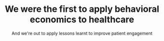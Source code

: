 ---
title: We were the first to apply behavioral economics to healthcare
image: /img/photos/photo1@2x.jpg
subtitle: And we're out to apply lessons learnt to improve patient engagement
introduction: Faculty and researchers from across the University of Pennsylvania and other renowned institutions have conducted and continue to research direct patient engagement and behavioral economics based interventions aimed at reducing the disease burden from major U.S. public health problems. Way to Health was born from their frustration around the lack of a platform to quickly develop, test and scale out their ideas.
mission:
  blurbs:
    - title: Our mission
      description: > 
        Commodo labore ea in veniam culpa in sint excepteur dolor minim quis labore officia elit quis fugiat reprehenderit dolore.
    - title: How we do it
      description: >
        Est incididunt dolore nulla occaecat excepteur nulla labore eu nostrud veniam eiusmod deserunt occaecat aute duis laborum do deserunt nostrud enim labore enim nulla nostrud deserunt ullamco exercitation officia.
    - title: Our commitment
      description: >
        Quis excepteur labore voluptate magna id aute ea nostrud fugiat proident cillum adipisicing est incididunt sint fugiat voluptate do qui sunt officia aute in in velit in officia elit ad ad exercitation laboris sint excepteur fugiat ea consequat exercitation.
timeline:
  milestones:
    - date: July 2016
      icon: comments-o
      iconcolor: green
      milestone: 85 studies and 28 peer reviewed publications.
      text: Lorem ipsum non in ut reprehenderit.
    - date: July 2015
      icon: thumbs-o-up
      iconcolor: yellow
      milestone: 50 study milestone is hit
      text: Lorem ipsum non in ut reprehenderit.
    - date: Jan 2014
      icon: universal-access
      iconcolor: green
      milestone: Way to Health is now used as a default platform for BE studies at UPenn and in other institutions
      text: Lorem ipsum non in ut reprehenderit.
    - date: July 2013
      icon: user-md
      iconcolor: blue
      milestone: Way to Health begins to grow it's team
      text: Lorem ipsum non in ut reprehenderit.
    - date: Jan 2012
      icon: flash
      iconcolor: red
      milestone: Way to Health supports 25 studies
      text: Lorem ipsum non in ut reprehenderit.
    - date: Jan 2011
      icon: bell-o
      iconcolor: green
      milestone: First Way to Health study is launched
      text: Study was focused on smoking cessation and using financial incentives to quit smoking. Seminal study.
    - date: July 2010
      icon: snowflake-o
      iconcolor: blue
      milestone: Way to Health is born
      text: Lorem ipsum non in ut reprehenderit.
---